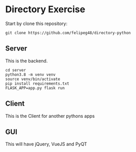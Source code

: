 # Directory Exercise

Start by clone this repository:
```shell script
git clone https://github.com/felipeg48/directory-python
```

## Server

This is the backend.

```shell script
cd server
python3.8 -m venv venv
source venv/bin/activate
pip install requirements.txt
FLASK_APP=app.py flask run
```


## Client

This is the Client for another pythons apps

## GUI

This will have jQuery, VueJS and PyQT
